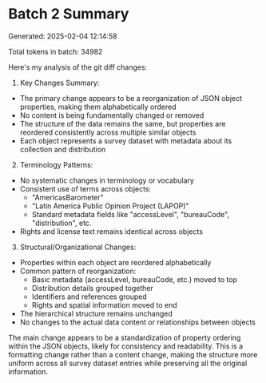 # Batch 2 Summary

Generated: 2025-02-04 12:14:58

Total tokens in batch: 34982

Here's my analysis of the git diff changes:

1. Key Changes Summary:
- The primary change appears to be a reorganization of JSON object properties, making them alphabetically ordered
- No content is being fundamentally changed or removed
- The structure of the data remains the same, but properties are reordered consistently across multiple similar objects
- Each object represents a survey dataset with metadata about its collection and distribution

2. Terminology Patterns:
- No systematic changes in terminology or vocabulary
- Consistent use of terms across objects:
  - "AmericasBarometer" 
  - "Latin America Public Opinion Project (LAPOP)"
  - Standard metadata fields like "accessLevel", "bureauCode", "distribution", etc.
- Rights and license text remains identical across objects

3. Structural/Organizational Changes:
- Properties within each object are reordered alphabetically
- Common pattern of reorganization:
  - Basic metadata (accessLevel, bureauCode, etc.) moved to top
  - Distribution details grouped together
  - Identifiers and references grouped
  - Rights and spatial information moved to end
- The hierarchical structure remains unchanged
- No changes to the actual data content or relationships between objects

The main change appears to be a standardization of property ordering within the JSON objects, likely for consistency and readability. This is a formatting change rather than a content change, making the structure more uniform across all survey dataset entries while preserving all the original information.